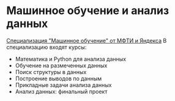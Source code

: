 # Машинное обучение и анализ данных
[Специализация "Машинное обучение" от МФТИ и Яндекса](https://www.coursera.org/specializations/machine-learning-data-analysis)
В специализацию входят курсы:
* Математика и Python для анализа данных
* Обучение на размеченных данных
* Поиск структуры в данных
* Построение выводов по данным
* Прикладные задачи анализа данных
* Анализ данных: финальный проект
